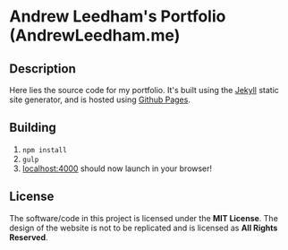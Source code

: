 # Andrew Leedham's Portfolio (AndrewLeedham.me)
## Description
Here lies the source code for my portfolio. It's built using the [Jekyll](https://jekyllrb.com/) static site generator, and is hosted using [Github Pages](https://pages.github.com/).
## Building
1. `npm install`
2. `gulp`
3. [localhost:4000](localhost:4000) should now launch in your browser!

## License
The software/code in this project is licensed under the **MIT License**. The design of the website is not to be replicated and is licensed as **All Rights Reserved**.